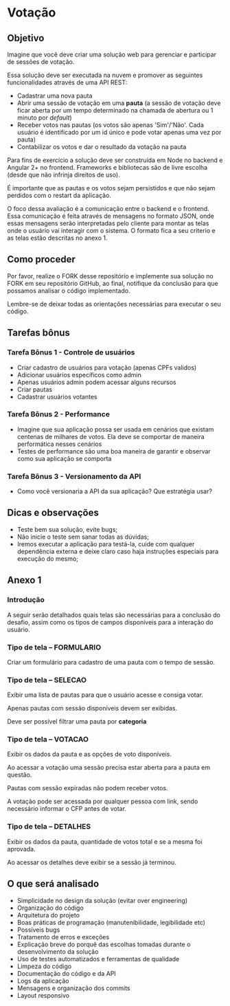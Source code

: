 # Votação

## Objetivo

Imagine que você deve criar uma solução web para gerenciar e participar de sessões de votação.

Essa solução deve ser executada na nuvem e promover as seguintes funcionalidades através de uma API REST:

- Cadastrar uma nova pauta
- Abrir uma sessão de votação em uma **pauta** (a sessão de votação deve ficar aberta por um tempo determinado na chamada de abertura ou 1 minuto por _default_)
- Receber votos nas pautas (os votos são apenas 'Sim'/'Não'. Cada usuário é identificado por um id único e pode votar apenas uma vez por pauta)
- Contabilizar os votos e dar o resultado da votação na pauta

Para fins de exercício a solução deve ser construída em Node no backend e Angular 2+ no frontend. Frameworks e bibliotecas são de livre escolha (desde que não infrinja direitos de uso).

É importante que as pautas e os votos sejam persistidos e que não sejam perdidos com o restart da aplicação.

O foco dessa avaliação é a comunicação entre o backend e o frontend. Essa comunicação é feita através de mensagens no formato JSON, onde essas mensagens serão interpretadas pelo cliente para montar as telas onde o usuário vai interagir com o sistema. O formato fica a seu criterio e as telas estão descritas no anexo 1.

## Como proceder

Por favor, realize o FORK desse repositório e implemente sua solução no FORK em seu repositório GitHub, ao final, notifique da conclusão para que possamos analisar o código implementado.

Lembre-se de deixar todas as orientações necessárias para executar o seu código.

## Tarefas bônus

### Tarefa Bônus 1 - Controle de usuários

- Criar cadastro de usuários para votação (apenas CPFs validos)
- Adicionar usuários específicos como admin
- Apenas usuários admin podem acessar alguns recursos
- Criar pautas
- Cadastrar usuários votantes

### Tarefa Bônus 2 - Performance

- Imagine que sua aplicação possa ser usada em cenários que existam centenas de milhares de votos. Ela deve se comportar de maneira performática nesses cenários
- Testes de performance são uma boa maneira de garantir e observar como sua aplicação se comporta

### Tarefa Bônus 3 - Versionamento da API

- Como você versionaria a API da sua aplicação? Que estratégia usar?

## Dicas e observações

- Teste bem sua solução, evite bugs;
- Não inicie o teste sem sanar todas as dúvidas;
- Iremos executar a aplicação para testá-la, cuide com qualquer dependência externa e deixe claro caso haja instruções especiais para execução do mesmo;

## Anexo 1

### Introdução

A seguir serão detalhados quais telas são necessárias para a conclusão do desafio, assim como os tipos de campos disponíveis para a interação do usuário.

### Tipo de tela – FORMULARIO

Criar um formulário para cadastro de uma pauta com o tempo de sessão.

### Tipo de tela – SELECAO

Exibir uma lista de pautas para que o usuário acesse e consiga votar.

Apenas pautas com sessão disponíveis devem ser exibidas.

Deve ser possível filtrar uma pauta por **categoria**

### Tipo de tela – VOTACAO

Exibir os dados da pauta e as opções de voto disponíveis.

Ao acessar a votação uma sessão precisa estar aberta para a pauta em questão.

Pautas com sessão expiradas não podem receber votos.

A votação pode ser acessada por qualquer pessoa com link, sendo necessário informar o CFP antes de votar.

### Tipo de tela – DETALHES

Exibir os dados da pauta, quantidade de votos total e se a mesma foi aprovada.

Ao acessar os detalhes deve exibir se a sessão já terminou.

## O que será analisado

- Simplicidade no design da solução (evitar over engineering)
- Organização do código
- Arquitetura do projeto
- Boas práticas de programação (manutenibilidade, legibilidade etc)
- Possíveis bugs
- Tratamento de erros e exceções
- Explicação breve do porquê das escolhas tomadas durante o desenvolvimento da solução
- Uso de testes automatizados e ferramentas de qualidade
- Limpeza do código
- Documentação do código e da API
- Logs da aplicação
- Mensagens e organização dos commits
- Layout responsivo
